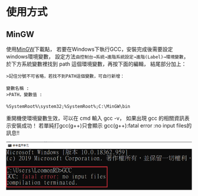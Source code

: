 # 使用方式

## MinGW

使用[MinGW](http://www.mingw.org/)下載點， 若要在Windows下執行GCC，安裝完成後需要設定windows環境變數， 設定方法`由控制台→系統→進階系統設定→進階(Label)→環境變數`， 於下方系統變數裡找到 path 這個環境變數，再按下面的編輯， 結尾部分加上：

```text
>記住分號不可省略，若找不到PATH這個變數，可自行新增：

變數名稱 : 
>PATH，變數值 : 

%SystemRoot%\system32;%SystemRoot%;C:\MinGW\bin
```

重開機使環境變數生效，可以在 cmd 輸入 gcc -v， 如果出現 gcc 的相關資訊表示安裝成功！ 若單純打gcc\(g++\)只會顯示 gcc\(g++\):fatal error :no input files的訊息!!

![](../.gitbook/assets/image.png)

